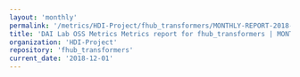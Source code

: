 ```yaml
---
layout: 'monthly'
permalink: '/metrics/HDI-Project/fhub_transformers/MONTHLY-REPORT-2018-12-01/'
title: 'DAI Lab OSS Metrics Metrics report for fhub_transformers | MONTHLY-REPORT-2018-12-01'
organization: 'HDI-Project'
repository: 'fhub_transformers'
current_date: '2018-12-01'
---
```

